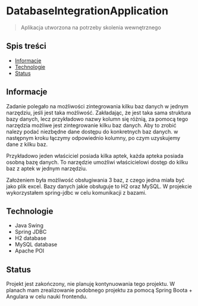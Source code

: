 # DatabaseIntegrationApplication
> Aplikacja utworzona na potrzeby skolenia wewnętrznego

## Spis treści
* [Informacje](#general-info)
* [Technologie](#technologies)
* [Status](#status)

## Informacje

Zadanie polegało na możliwości zintegrowania kilku baz danych w jednym narzędziu, jeśli jest taka możliwość. Zakładając, że jest taka sama struktura bazy danych, 
lecz przykładowo nazwy kolumn się różnią, za pomocą tego narzędzia możliwe jest zintegrowanie kilku baz danych. Aby to zrobić nalezy podać niezbędne dane dostępu
do konkretnych baz danych. w następnym kroku łączymy odpowiednio kolumny, po czym uzyskujemy dane z kilku baz. 

Przykładowo jeden właściciel posiada kilka aptek, każda apteka posiada osobną bazę danych. To narzędzie umożliwi właścicielowi dostęp do kilku baz z aptek w jednym narzędziu.

Założeniem była możliwość obsługiwania 3 baz, z czego jedna miała być jako plik excel. Bazy danych jakie obsługuje to H2 oraz MySQL. W projekcie wykorzystałem 
spring-jdbc w celu komunikacji z bazami.

## Technologie
* Java Swing
* Spring JDBC
* H2 database
* MySQL database
* Apache POI

## Status
Projekt jest zakończony, nie planuję kontynuowania tego projektu. W planach mam zrealizowanie podobnego projektu za pomocą Spring Boota + Angulara w celu nauki frontendu.
